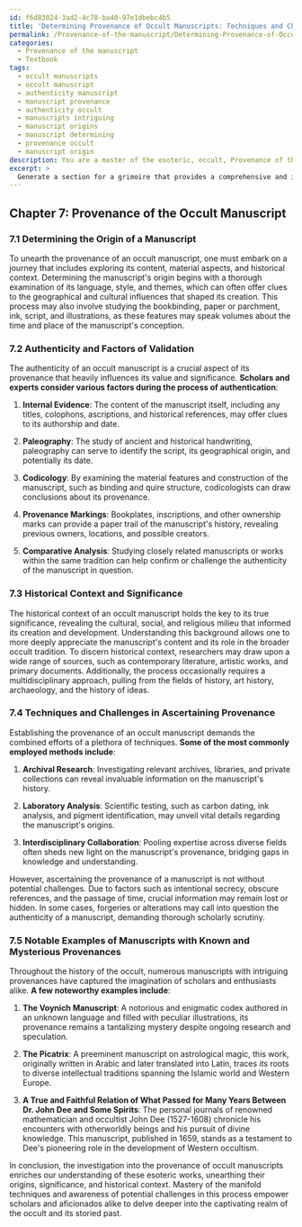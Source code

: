 ```yaml
---
id: f6d83024-3ad2-4c78-ba40-97e1dbebc4b5
title: 'Determining Provenance of Occult Manuscripts: Techniques and Challenges'
permalink: /Provenance-of-the-manuscript/Determining-Provenance-of-Occult-Manuscripts-Techniques-and-Challenges/
categories:
  - Provenance of the manuscript
  - Textbook
tags:
  - occult manuscripts
  - occult manuscript
  - authenticity manuscript
  - manuscript provenance
  - authenticity occult
  - manuscripts intriguing
  - manuscript origins
  - manuscript determining
  - provenance occult
  - manuscript origin
description: You are a master of the esoteric, occult, Provenance of the manuscript and education, you have written many textbooks on the subject in ways that provide students with rich and deep understanding of the subject. You are being asked to write textbook-like sections on a topic and you do it with full context, explainability, and reliability in accuracy to the true facts of the topic at hand, in a textbook style that a student would easily be able to learn from, in a rich, engaging, and contextual way. Always include relevant context (such as formulas and history), related concepts, and in a way that someone can gain deep insights from.
excerpt: > 
  Generate a section for a grimoire that provides a comprehensive and informative overview on the topic of the Provenance of an occult manuscript. Include details on the process of determining its origin, the factors that contribute to its authenticity, and the role that historical context plays in its true significance. Share insights on the various techniques employed in ascertaining the provenance and the potential challenges that may arise during this process. Lastly, provide a few notable examples of manuscripts with known or mysterious provenances in the history of the occult.
---
```

## Chapter 7: Provenance of the Occult Manuscript

### 7.1 Determining the Origin of a Manuscript

To unearth the provenance of an occult manuscript, one must embark on a journey that includes exploring its content, material aspects, and historical context. Determining the manuscript's origin begins with a thorough examination of its language, style, and themes, which can often offer clues to the geographical and cultural influences that shaped its creation. This process may also involve studying the bookbinding, paper or parchment, ink, script, and illustrations, as these features may speak volumes about the time and place of the manuscript's conception.

### 7.2 Authenticity and Factors of Validation

The authenticity of an occult manuscript is a crucial aspect of its provenance that heavily influences its value and significance. **Scholars and experts consider various factors during the process of authentication**:

1. **Internal Evidence**: The content of the manuscript itself, including any titles, colophons, ascriptions, and historical references, may offer clues to its authorship and date.

2. **Paleography**: The study of ancient and historical handwriting, paleography can serve to identify the script, its geographical origin, and potentially its date. 

3. **Codicology**: By examining the material features and construction of the manuscript, such as binding and quire structure, codicologists can draw conclusions about its provenance.

4. **Provenance Markings**: Bookplates, inscriptions, and other ownership marks can provide a paper trail of the manuscript's history, revealing previous owners, locations, and possible creators.

5. **Comparative Analysis**: Studying closely related manuscripts or works within the same tradition can help confirm or challenge the authenticity of the manuscript in question.

### 7.3 Historical Context and Significance

The historical context of an occult manuscript holds the key to its true significance, revealing the cultural, social, and religious milieu that informed its creation and development. Understanding this background allows one to more deeply appreciate the manuscript's content and its role in the broader occult tradition. To discern historical context, researchers may draw upon a wide range of sources, such as contemporary literature, artistic works, and primary documents. Additionally, the process occasionally requires a multidisciplinary approach, pulling from the fields of history, art history, archaeology, and the history of ideas.

### 7.4 Techniques and Challenges in Ascertaining Provenance

Establishing the provenance of an occult manuscript demands the combined efforts of a plethora of techniques. **Some of the most commonly employed methods include**:

1. **Archival Research**: Investigating relevant archives, libraries, and private collections can reveal invaluable information on the manuscript's history.

2. **Laboratory Analysis**: Scientific testing, such as carbon dating, ink analysis, and pigment identification, may unveil vital details regarding the manuscript's origins.

3. **Interdisciplinary Collaboration**: Pooling expertise across diverse fields often sheds new light on the manuscript's provenance, bridging gaps in knowledge and understanding.

However, ascertaining the provenance of a manuscript is not without potential challenges. Due to factors such as intentional secrecy, obscure references, and the passage of time, crucial information may remain lost or hidden. In some cases, forgeries or alterations may call into question the authenticity of a manuscript, demanding thorough scholarly scrutiny. 

### 7.5 Notable Examples of Manuscripts with Known and Mysterious Provenances

Throughout the history of the occult, numerous manuscripts with intriguing provenances have captured the imagination of scholars and enthusiasts alike. **A few noteworthy examples include**:

1. **The Voynich Manuscript**: A notorious and enigmatic codex authored in an unknown language and filled with peculiar illustrations, its provenance remains a tantalizing mystery despite ongoing research and speculation.

2. **The Picatrix**: A preeminent manuscript on astrological magic, this work, originally written in Arabic and later translated into Latin, traces its roots to diverse intellectual traditions spanning the Islamic world and Western Europe.

3. **A True and Faithful Relation of What Passed for Many Years Between Dr. John Dee and Some Spirits**: The personal journals of renowned mathematician and occultist John Dee (1527-1608) chronicle his encounters with otherworldly beings and his pursuit of divine knowledge. This manuscript, published in 1659, stands as a testament to Dee's pioneering role in the development of Western occultism.

In conclusion, the investigation into the provenance of occult manuscripts enriches our understanding of these esoteric works, unearthing their origins, significance, and historical context. Mastery of the manifold techniques and awareness of potential challenges in this process empower scholars and aficionados alike to delve deeper into the captivating realm of the occult and its storied past.
